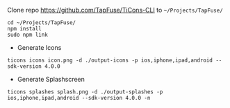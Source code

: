 Clone repo https://github.com/TapFuse/TiCons-CLI to `~/Projects/TapFuse/`
```shell
cd ~/Projects/TapFuse/
npm install
sudo npm link
```

* Generate Icons
```shell
ticons icons icon.png -d ./output-icons -p ios,iphone,ipad,android --sdk-version 4.0.0
```
* Generate Splashscreen
```
ticons splashes splash.png -d ./output-splashes -p ios,iphone,ipad,android --sdk-version 4.0.0 -n
```
